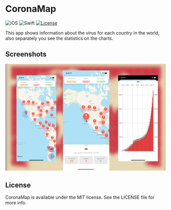 # CoronaMap

![iOS](https://img.shields.io/badge/iOS-10%20-blue)
![Swift](https://img.shields.io/badge/Swift-5-orange?logo=Swift&logoColor=white)
[![License](https://img.shields.io/github/license/romarakhlin/CoronaMap)](https://github.com/romarakhlin/CoronaMap/blob/master/LICENSE)

This app shows information about the virus for each country in the world, also separately you see the statistics on the charts.

## Screenshots

![image](./img.png)

## License
CoronaMap is available under the MIT license. See the LICENSE file for more info.
